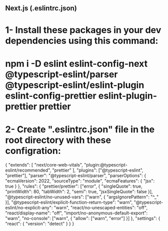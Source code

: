 ## Next.js (.eslintrc.json)

# 1- Install these packages in your dev dependencies using this command:
# npm i -D eslint eslint-config-next @typescript-eslint/parser @typescript-eslint/eslint-plugin eslint-config-prettier eslint-plugin-prettier prettier

# 2- Create ".eslintrc.json" file in the root directory with these configration:

{
  "extends": [
    "next/core-web-vitals",
    "plugin:@typescript-eslint/recommended",
    "prettier"
  ],
  "plugins": ["@typescript-eslint", "prettier"],
  "parser": "@typescript-eslint/parser",
  "parserOptions": {
    "ecmaVersion": 2022,
    "sourceType": "module",
    "ecmaFeatures": {
      "jsx": true
    }
  },
  "rules": {
    "prettier/prettier": ["error", {
      "singleQuote": true,
      "printWidth": 80,
      "tabWidth": 2,
      "semi": true,
      "jsxSingleQuote": false
    }],
    "@typescript-eslint/no-unused-vars": ["warn", { "argsIgnorePattern": "^_" }],
    "@typescript-eslint/explicit-function-return-type": "warn",
    "@typescript-eslint/no-explicit-any": "warn",
    "react/no-unescaped-entities": "off",
    "react/display-name": "off",
    "import/no-anonymous-default-export": "warn",
    "no-console": ["warn", { "allow": ["warn", "error"] }]
  },
  "settings": {
    "react": {
      "version": "detect"
    }
  }
}
